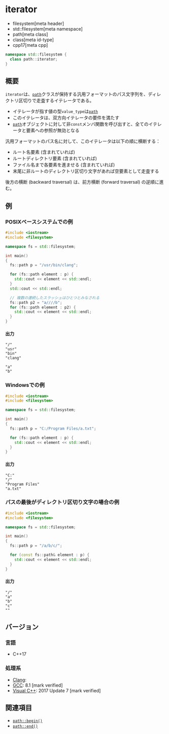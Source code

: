# iterator
* filesystem[meta header]
* std::filesystem[meta namespace]
* path[meta class]
* class[meta id-type]
* cpp17[meta cpp]

```cpp
namespace std::filesystem {
  class path::iterator;
}
```

## 概要
`iterator`は、[`path`](../path.md)クラスが保持する汎用フォーマットのパス文字列を、ディレクトリ区切りで走査するイテレータである。

- イテレータが指す値の型`value_type`は[`path`](../path.md)
- このイテレータは、双方向イテレータの要件を満たす
- [`path`](../path.md)オブジェクトに対して非`const`メンバ関数を呼び出すと、全てのイテレータと要素への参照が無効となる

汎用フォーマットのパス名に対して、このイテレータは以下の順に横断する：

- ルート名要素 (含まれていれば)
- ルートディレクトリ要素 (含まれていれば)
- ファイル名まで各要素を進ませる (含まれていれば)
- 末尾に非ルートのディレクトリ区切り文字があれば空要素として走査する

後方の横断 (backward traversal) は、前方横断 (forward traversal) の逆順に進む。


## 例
### POSIXベースシステムでの例
```cpp example
#include <iostream>
#include <filesystem>

namespace fs = std::filesystem;

int main()
{
  fs::path p = "/usr/bin/clang";

  for (fs::path element : p) {
    std::cout << element << std::endl;
  }
  std::cout << std::endl;

  // 複数の連続したスラッシュはひとつとみなされる
  fs::path p2 = "a////b";
  for (fs::path element : p2) {
    std::cout << element << std::endl;
  }
}
```

#### 出力
```
"/"
"usr"
"bin"
"clang"

"a"
"b"
```


### Windowsでの例
```cpp example
#include <iostream>
#include <filesystem>

namespace fs = std::filesystem;

int main()
{
  fs::path p = "C:/Program Files/a.txt";

  for (fs::path element : p) {
    std::cout << element << std::endl;
  }
}
```

#### 出力
```
"C:"
"/"
"Program Files"
"a.txt"
```



### パスの最後がディレクトリ区切り文字の場合の例
```cpp example
#include <iostream>
#include <filesystem>

namespace fs = std::filesystem;

int main()
{
  fs::path p = "/a/b/c/";

  for (const fs::path& element : p) {
    std::cout << element << std::endl;
  }
}
```

#### 出力
```
"/"
"a"
"b"
"c"
""
```


## バージョン
### 言語
- C++17

### 処理系
- [Clang](/implementation.md#clang):
- [GCC](/implementation.md#gcc): 8.1 [mark verified]
- [Visual C++](/implementation.md#visual_cpp): 2017 Update 7 [mark verified]


## 関連項目
- [`path::begin()`](begin.md)
- [`path::end()`](end.md)
